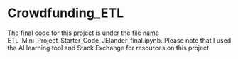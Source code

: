 # Crowdfunding_ETL
The final code for this project is under the file name ETL_Mini_Project_Starter_Code_JElander_final.ipynb. Please note that I used the AI learning tool and Stack Exchange for resources on this project.
